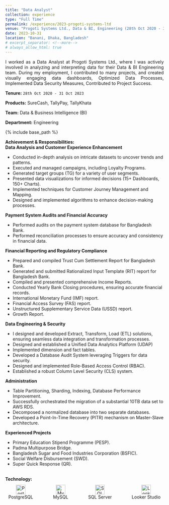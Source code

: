 ```yaml
---
title: "Data Analyst"
collection: experience
type: "Full Time"
permalink: /experience/2023-progoti-systems-ltd
venue: "Progoti Systems Ltd., Data & BI, Engineering (28th Oct 2020 - 31 Oct 2023)"
date: 2023-10-31
location: "Banani, Dhaka, Bangladesh"
# excerpt_separator: <!--more-->
# always_allow_html: true
---
```


<div style="text-align: justify;">
I worked as a Data Analyst at Progoti Systems Ltd., where I was actively involved in analyzing and interpreting data for their Data & BI Engineering team. During my employment, I contributed to many projects, and created visually engaging data dashboards, Optimized Data Processes, Implemented Data Security Measures, Contributed to Project Success.
</div>

**Tenure:** `28th Oct 2020 - 31 Oct 2023`

**Products:** SureCash, TallyPay, TallyKhata

**Team:** Data & Business Intelligence (BI)

**Department:** Engineering

{% include base_path %}

<head>
  <link rel="stylesheet" href="{{ base_path }}/assets/css/custom.css"/>
</head>

<body>
  <div>
    <strong class="header_section">Achievement & Responsibilities:</strong> <br />
    <strong class="section">Data Analysis and Customer Experience Enhancement</strong>
    <ul>
      <li class="li">Conducted in-depth analysis on intricate datasets to uncover trends and patterns.</li>
      <li class="li">Executed and managed campaigns, including Loyalty Programs.</li>
      <li class="li">Generated target groups (TG) for a variety of user segments.</li>
      <li class="li">Presented data visualizations for informed decisions (15+ Dashboards, 150+ Charts).</li>
      <li class="li">Implemented techniques for Customer Journey Management and Mapping.</li>
      <li class="li">Designed and implemented algorithms to enhance decision-making processes.</li>
    </ul>
  </div>

  <div>
    <strong class="section">Payment System Audits and Financial Accuracy</strong>
    <ul>
      <li class="li">Performed audits on the payment system database for Bangladesh Bank.</li>
      <li class="li">Performed reconciliation processes to ensure accuracy and consistency in financial data.</li>
    </ul>
  </div>

  <div>
    <strong class="section">Financial Reporting and Regulatory Compliance</strong>
    <ul>
      <li class="li">Prepared and compiled Trust Cum Settlement Report for Bangladesh Bank.</li>
      <li class="li">Generated and submitted Rationalized Input Template (RIT) report for Bangladesh Bank.</li>
      <li class="li">Compiled and presented comprehensive Income Reports.</li>
      <li class="li">Conducted Yearly Bank Closing procedures, ensuring accurate financial records.</li>
      <li class="li">International Monetary Fund (IMF) report.</li>
      <li class="li">Financial Access Survey (FAS) report.</li>
      <li class="li">Unstructured Supplementary Service Data (USSD) report.</li>
      <li class="li">Growth Report.</li>
    </ul>
  </div>

  <div>
    <strong class="section">Data Engineering & Security</strong>
    <ul>
      <li class="li">I designed and developed Extract, Transform, Load (ETL) solutions, ensuring seamless data integration and transformation processes.</li>
      <li class="li">Designed and established a Unified Data Analytics Platform (UDAP)</li>
      <li class="li">Implemented dimension and fact tables.</li>
      <li class="li">Developed a Database Audit System leveraging Triggers for data security.</li>
      <li class="li">Designed and implemented Role-Based Access Control (RBAC).</li>
      <li class="li">Established a robust Column Level Security (CLS) system.</li>
    </ul>
  </div>

  <div>
    <strong class="section">Administration</strong>
    <ul>
      <li class="li">Table Partitioning, Sharding, Indexing, Database Performance Improvement.</li>
      <li class="li">Successfully orchestrated the migration of a substantial 10TB data set to AWS RDS.</li>
      <li class="li">Decomposed a normalized database into two separate databases.</li>
      <li class="li">Developed a Point-In-Time Recovery (PITR) mechanism on Master-Slave architecture.</li>
    </ul>
  </div>

  <div>
    <strong class="section">Experienced Projects</strong>
    <ul>
      <li class="li">Primary Education Stipend Programme (PESP).</li>
      <li class="li">Padma Multipurpose Bridge.</li>
      <li class="li">Bangladesh Sugar and Food Industries Corporation (BSFIC).</li>
      <li class="li">Social Welfare Disbursement (SWD).</li>
      <li class="li">Super Quick Response (QR).</li>
    </ul>
  </div>
  <br/>
  <strong class="header_section">Technology:</strong><br/>

  <div style="display: flex; justify-content: space-between; align-items: center; flex-wrap: wrap;">

  <div style="text-align: center; margin: 10px;">
    <img src="postgresql-logo.png" alt="PostgreSQL" height="30"><br/>
    PostgreSQL
  </div>

  <div style="text-align: center; margin: 10px;">
    <img src="mysql-logo.png" alt="MySQL" height="30"><br/>
    MySQL
  </div>

  <div style="text-align: center; margin: 10px;">
    <img src="sql-server-logo.png" alt="SQL Server" height="30"><br/>
    SQL Server
  </div>

  <div style="text-align: center; margin: 10px;">
    <img src="looker-logo.png" alt="Looker Studio" height="30"><br/>
    Looker Studio
  </div>

  <!-- Add more divs for additional technologies -->

  </div>

</body>


